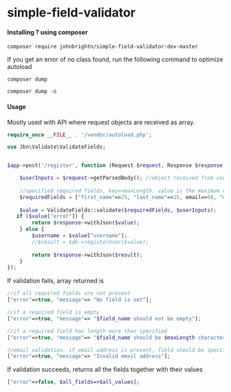 # simple-field-validator

#### Installing ? using composer
```composer
composer require johnbrightn/simple-field-validator:dev-master
```
If you get an error of no class found, run the following command to optimize autoload
```composer
composer dump

composer dump -o
```

#### Usage
Mostly used with API where request objects are received as array.
```php
require_once __FILE__ . '/vendor/autoload.php';

use Jbn\Validate\ValidateFields;


$app->post('/register', function (Request $request, Response $response) {

    $userInputs = $request->getParsedBody(); //object received from user/frontend
    
    //specified required fields, key=>maxLength. value is the maximum required length of every field/key
    $requiredFields = ["first_name"=>25, "last_name"=>25, email=>60, "username"=>15, "password"=>20];
    
    $value = ValidateFields::validate($requiredFields, $userInputs);
   if ($value["error"]) {
        return $response->withJson($value);
    } else {
        $username = $value["username"];
        //$result = $db->registerUser($value);
        
        return $response->withJson($result);
    }
});

```

If validation fails, array returned is
```php
//if all required fields are not present
["error"=>true, "message"=> "No field is set"];

//if a required field is empty
["error"=>true, "message"=> "$field_name should not be empty"];

//if a required field has length more than specified
["error"=>true, "message"=> "$field_name should be $maxLength characters or less"];

//email validation. if email address is present, field should be specified as 'email',
["error"=>true, "message"=> "Invalid email address"];

```

If validation succeeds, returns all the fields together with their values
```php
["error"=>false, $all_fields=>$all_values];

```
